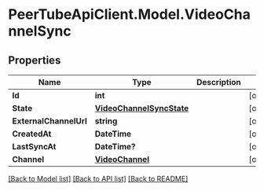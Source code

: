 # PeerTubeApiClient.Model.VideoChannelSync

## Properties

Name | Type | Description | Notes
------------ | ------------- | ------------- | -------------
**Id** | **int** |  | [optional] 
**State** | [**VideoChannelSyncState**](VideoChannelSyncState.md) |  | [optional] 
**ExternalChannelUrl** | **string** |  | [optional] 
**CreatedAt** | **DateTime** |  | [optional] 
**LastSyncAt** | **DateTime?** |  | [optional] 
**Channel** | [**VideoChannel**](VideoChannel.md) |  | [optional] 

[[Back to Model list]](../README.md#documentation-for-models) [[Back to API list]](../README.md#documentation-for-api-endpoints) [[Back to README]](../README.md)

